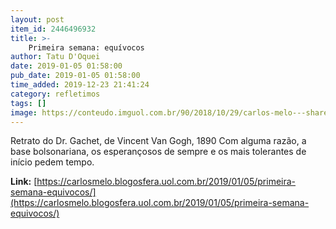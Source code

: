 ```yaml
---
layout: post
item_id: 2446496932
title: >-
    Primeira semana: equívocos
author: Tatu D'Oquei
date: 2019-01-05 01:58:00
pub_date: 2019-01-05 01:58:00
time_added: 2019-12-23 21:41:24
category: refletimos
tags: []
image: https://conteudo.imguol.com.br/90/2018/10/29/carlos-melo---share-1540813773936_956x500.png
---
```


Retrato do Dr. Gachet, de Vincent Van Gogh, 1890 Com alguma razão, a base bolsonariana, os esperançosos de sempre e os mais tolerantes de início pedem tempo.

**Link:** [https://carlosmelo.blogosfera.uol.com.br/2019/01/05/primeira-semana-equivocos/](https://carlosmelo.blogosfera.uol.com.br/2019/01/05/primeira-semana-equivocos/)

